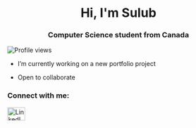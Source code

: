 <h1 align="center">Hi, I'm Sulub</h1>
<h3 align="center">Computer Science student from Canada</h3>

<p align="left">
  <img src="https://komarev.com/ghpvc/?username=sulubsquared&label=Profile%20views&color=0e75b6&style=flat" alt="Profile views" />
</p>

- I’m currently working on a new portfolio project

- Open to collaborate

<h3 align="left">Connect with me:</h3>
<p align="left">
  <a href="https://linkedin.com/in/sulub-sulub" target="_blank">
    <img align="center" src="https://raw.githubusercontent.com/rahuldkjain/github-profile-readme-generator/master/src/images/icons/Social/linked-in-alt.svg" alt="LinkedIn" height="30" width="40" />
  </a>
</p>
